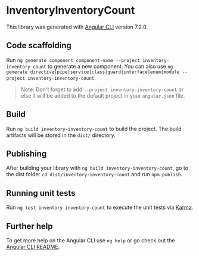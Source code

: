 # InventoryInventoryCount

This library was generated with [Angular CLI](https://github.com/angular/angular-cli) version 7.2.0.

## Code scaffolding

Run `ng generate component component-name --project inventory-inventory-count` to generate a new component. You can also use `ng generate directive|pipe|service|class|guard|interface|enum|module --project inventory-inventory-count`.

> Note: Don't forget to add `--project inventory-inventory-count` or else it will be added to the default project in your `angular.json` file.

## Build

Run `ng build inventory-inventory-count` to build the project. The build artifacts will be stored in the `dist/` directory.

## Publishing

After building your library with `ng build inventory-inventory-count`, go to the dist folder `cd dist/inventory-inventory-count` and run `npm publish`.

## Running unit tests

Run `ng test inventory-inventory-count` to execute the unit tests via [Karma](https://karma-runner.github.io).

## Further help

To get more help on the Angular CLI use `ng help` or go check out the [Angular CLI README](https://github.com/angular/angular-cli/blob/master/README.md).
